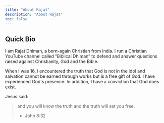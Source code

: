 ```yaml
---
title: "About Rajat"
description: "About Rajat"
toc: false
---
```

## Quick Bio

I am Rajat Dhiman, a born-again Christian from India. I run a Christian YouTube channel called “Biblical Dhiman” to defend and answer questions raised against Christianity, God and the Bible.

When I was 16, I encountered the truth that God is not in the idol and salvation cannot be earned through works but is a free gift of God. I have experienced God's presence. In addition, I have a conviction that God does exist.

Jesus said:

> and you will know the truth and the truth will set you free.
> - John 8:32
